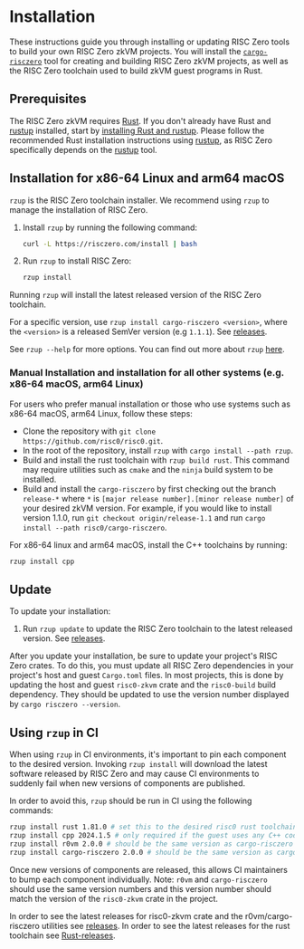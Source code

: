 # Installation

These instructions guide you through installing or updating RISC Zero tools to build your own RISC Zero zkVM projects. You will install the [`cargo-risczero`][cargo-risczero] tool for creating and building RISC Zero zkVM projects, as well as the RISC Zero toolchain used to build zkVM guest programs in Rust.

## Prerequisites

The RISC Zero zkVM requires [Rust]. If you don't already have Rust and [rustup] installed, start by [installing Rust and rustup][install-rust]. Please follow the recommended Rust installation instructions using [rustup], as RISC Zero specifically depends on the [rustup] tool.

## Installation for x86-64 Linux and arm64 macOS

`rzup` is the RISC Zero toolchain installer. We recommend using `rzup` to manage the installation of RISC Zero.

1. Install `rzup` by running the following command:
   ```sh
   curl -L https://risczero.com/install | bash
   ```
2. Run `rzup` to install RISC Zero:
   ```sh
   rzup install
   ```

Running `rzup` will install the latest released version of the RISC Zero toolchain.

For a specific version, use `rzup install cargo-risczero <version>`, where the `<version>` is a released SemVer version (e.g `1.1.1`). See [releases].

See `rzup --help` for more options. You can find out more about `rzup` [here][rzup-repo].

### Manual Installation and installation for all other systems (e.g. x86-64 macOS, arm64 Linux)

For users who prefer manual installation or those who use systems such as x86-64 macOS, arm64 Linux, follow these steps:

- Clone the repository with `git clone https://github.com/risc0/risc0.git`.
- In the root of the repository, install `rzup` with `cargo install --path rzup`.
- Build and install the rust toolchain with `rzup build rust`. This command may require utilities such as `cmake` and the `ninja` build system to be installed.
- Build and install the `cargo-risczero` by first checking out the branch `release-*` where `*` is `[major release number].[minor release number]` of your desired zkVM version. For example, if you would like to install version 1.1.0, run `git checkout origin/release-1.1` and run `cargo install --path risc0/cargo-risczero`.

For x86-64 linux and arm64 macOS, install the C++ toolchains by running:

```sh
rzup install cpp
```

## Update

To update your installation:

1. Run `rzup update` to update the RISC Zero toolchain to the latest released version. See [releases].

After you update your installation, be sure to update your project's RISC Zero crates. To do this, you must update all RISC Zero dependencies in your project's host and guest `Cargo.toml` files. In most projects, this is done by updating the host and guest `risc0-zkvm` crate and the `risc0-build` build dependency. They should be updated to use the version number displayed by `cargo risczero --version`.

## Using `rzup` in CI

When using `rzup` in CI environments, it's important to pin each component to
the desired version. Invoking `rzup install` will download the latest software
released by RISC Zero and may cause CI environments to suddenly fail when new
versions of components are published.

In order to avoid this, `rzup` should be run in CI using the following commands:

```sh
rzup install rust 1.81.0 # set this to the desired risc0 rust toolchain.
rzup install cpp 2024.1.5 # only required if the guest uses any C++ code or rust crates that bind to C++ code.
rzup install r0vm 2.0.0 # should be the same version as cargo-risczero and risc0-zkvm crate
rzup install cargo-risczero 2.0.0 # should be the same version as cargo-risczero and risc0-zkvm crate
```

Once new versions of components are released, this allows CI maintainers to bump
each component individually. Note: `r0vm` and `cargo-risczero` should use the
same version numbers and this version number should match the version of the
`risc0-zkvm` crate in the project.

In order to see the latest releases for risc0-zkvm crate and the r0vm/cargo-risczero utilities see [releases].
In order to see the latest releases for the rust toolchain see [Rust-releases].

[cargo-risczero]: https://crates.io/crates/cargo-risczero
[install-rust]: https://doc.rust-lang.org/cargo/getting-started/installation.html
[releases]: https://github.com/risc0/risc0/releases
[Rust]: https://www.rust-lang.org
[Rust-releases]: https://github.com/risc0/rust/releases
[rustup]: https://rustup.rs
[rzup-repo]: https://github.com/risc0/risc0/tree/release-3.0/rzup
